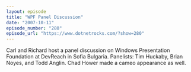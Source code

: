 ```yaml
---
layout: episode
title: "WPF Panel Discussion"
date: "2007-10-11"
episode_number: "280"
episode_url: "https://www.dotnetrocks.com/?show=280"
---
```


Carl and Richard host a panel discussion on Windows Presentation Foundation at DevReach in Sofia Bulgaria. Panelists: Tim Huckaby, Brian Noyes, and Todd Anglin. Chad Hower made a cameo appearance as well.
